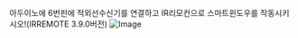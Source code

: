 아두이노에 6번핀에 적외선수신기를 연결하고 IR리모컨으로 스마트윈도우를 작동시키시오!(IRREMOTE 3.9.0버전)
![Image](https://github.com/user-attachments/assets/9da724df-1608-4c28-aa5f-9f1e85e9f4d1)
